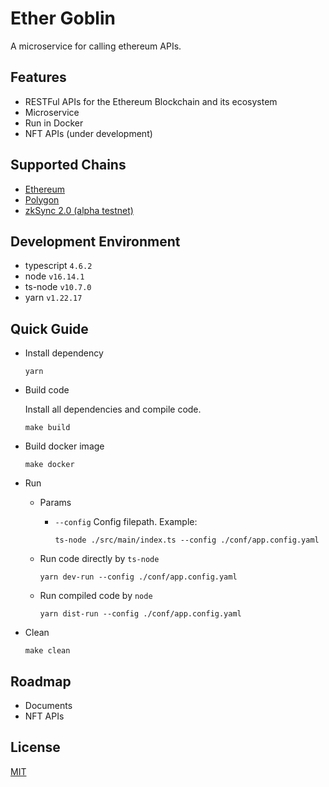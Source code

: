 # Ether Goblin

A microservice for calling ethereum APIs.

## Features

- RESTFul APIs for the Ethereum Blockchain and its ecosystem
- Microservice
- Run in Docker
- NFT APIs (under development)

## Supported Chains

- [Ethereum](https://ethereum.org/)
- [Polygon](https://polygon.technology/)
- [zkSync 2.0 (alpha testnet)](https://zksync.io/)

## Development Environment

- typescript `4.6.2`
- node `v16.14.1`
- ts-node `v10.7.0`
- yarn `v1.22.17`

## Quick Guide

- Install dependency

  ```shell
  yarn
  ```

- Build code

  Install all dependencies and compile code.

  ```shell
  make build
  ```

- Build docker image

  ```shell
  make docker
  ```

- Run

  - Params

    - `--config` Config filepath. Example:

      ```shell
      ts-node ./src/main/index.ts --config ./conf/app.config.yaml
      ```

  - Run code directly by `ts-node`

    ```shell
    yarn dev-run --config ./conf/app.config.yaml
    ```

  - Run compiled code by `node`

    ```shell
    yarn dist-run --config ./conf/app.config.yaml
    ```

- Clean

  ```shell
  make clean
  ```

## Roadmap

- Documents
- NFT APIs

## License

[MIT](LICENSE)
